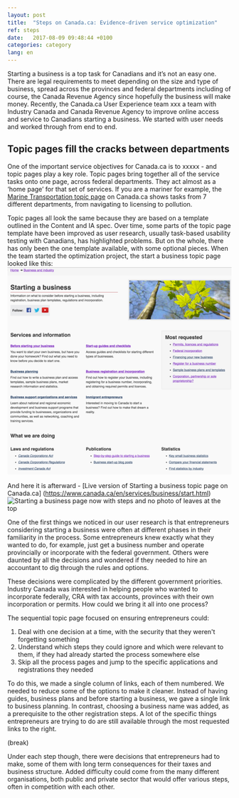 ```yaml
---
layout: post
title:  "Steps on Canada.ca: Evidence-driven service optimization"
ref: steps
date:   2017-08-09 09:48:44 +0100
categories: category
lang: en
---
```

Starting a business is a top task for Canadians and it’s not an easy one. There are legal requirements to meet depending on the size and type of business, spread across the provinces and federal departments including of course, the Canada Revenue Agency since hopefully the business will make money. Recently, the Canada.ca User Experience team xxx a team with Industry Canada and Canada Revenue Agency to improve online access and service to Canadians starting a business. We started with user needs and worked through from end to end.  

## Topic pages fill the cracks between departments 

One of the important service objectives for Canada.ca is to xxxxx - and topic pages play a key role. Topic pages bring together all of the service tasks onto one page, across federal departments. They act almost as a ‘home page’ for that set of services. If you are a mariner for example, the [Marine Transportation topic page](https://www.canada.ca/en/services/transport/marine.html) on Canada.ca  shows tasks from 7 different departments, from navigating to licensing to pollution. 

Topic pages all look the same because they are based on a template outlined in the Content and IA spec. Over time, some parts of the topic page template have been improved as user research, usually task-based usability testing with Canadians, has highlighted problems. But on the whole, there has only been the one template available, with some optional pieces. When the team started the optimization project, the start a business topic page looked like this: 
![Starting a business page back in October with publications regulations and random ordered topics](./images/Starting_topic_Oct2016_567x523.png "Starting a business topic page in October 2016")

And here it is afterward - [Live version of Starting a business topic page on Canada.ca]  (https://www.canada.ca/en/services/business/start.html)
![Starting a business page now with steps and no photo of leaves at the top](.../_posts/images/Starting_template_Aug2017_599x492.png  "Starting a business topic page on Canada.ca in simplified Steps template")

One of the first things we noticed in our user research is that entrepreneurs considering starting a business were often at different phases in their familiarity in the process. Some entrepreneurs knew exactly what they wanted to do, for example, just get a business number and operate provincially or incorporate with the federal government. Others were daunted by all the decisions and wondered if they needed to hire an accountant to dig through the rules and options.

These decisions were complicated by the different government priorities. Industry Canada was interested in helping people who wanted to incorporate federally, CRA with tax accounts, provinces with their own incorporation or permits. How could we bring it all into one process?

The sequential topic page focused on ensuring entrepreneurs could:
1. Deal with one decision at a time, with the security that they weren't forgetting something
2. Understand which steps they could ignore and which were relevant to them, if they had already started the process somewhere else
3. Skip all the process pages and jump to the specific applications and registrations they needed

To do this, we made a single column of links, each of them numbered. We needed to reduce some of the options to make it cleaner. Instead of having guides, business plans and before starting a business, we gave a single link to business planning. In contrast, choosing a business name was added, as a prerequisite to the other registration steps. A lot of the specific things entrepreneurs are trying to do are still available through the most requested links to the right.




(break)

Under each step though, there were decisions that entrepreneurs had to make, some of them with long term consequences for their taxes and business structure. Added difficulty could come from the many different organisations, both public and private sector that would offer various steps, often in competition with each other.



